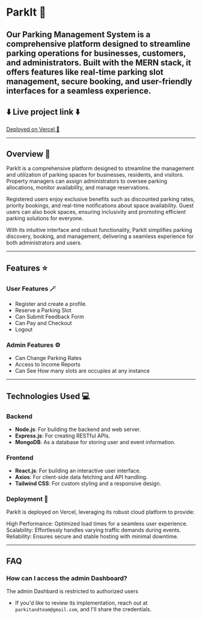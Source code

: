 # ParkIt 🎉
Our Parking Management System is a comprehensive platform designed to streamline parking operations for businesses, customers, and administrators. Built with the MERN stack, it offers features like real-time parking slot management, secure booking, and user-friendly interfaces for a seamless experience.
---

## ⬇️ Live project link ⬇️  
[Deployed on Vercel 🔗](https://parkit-olive.vercel.app/ )  

---

## Overview 📑  
ParkIt is a comprehensive platform designed to streamline the management and utilization of parking spaces for businesses, residents, and visitors. Property managers can assign administrators to oversee parking allocations, monitor availability, and manage reservations.

Registered users enjoy exclusive benefits such as discounted parking rates, priority bookings, and real-time notifications about space availability. Guest users can also book spaces, ensuring inclusivity and promoting efficient parking solutions for everyone.

With its intuitive interface and robust functionality, ParkIt simplifies parking discovery, booking, and management, delivering a seamless experience for both administrators and users.

---

## Features ⭐  

### User Features 🪄  
- Register and create a profile.  
- Reserve a Parking Slot
- Can Submit Feedback Form
- Can Pay and Checkout
- Logout

### Admin Features ⚙️  
- Can Change Parking Rates
- Access to Income Reports
- Can See How many slots are occupies at any instance 

---

## Technologies Used 💻  

### Backend  
- **Node.js**: For building the backend and web server.  
- **Express.js**: For creating RESTful APIs.  
- **MongoDB**: As a database for storing user and event information.  

### Frontend  
- **React.js**: For building an interactive user interface.  
- **Axios**: For client-side data fetching and API handling.  
- **Tailwind CSS**: For custom styling and a responsive design.  

### Deployment 🚀  

ParkIt is deployed on Vercel, leveraging its robust cloud platform to provide:

High Performance: Optimized load times for a seamless user experience.
Scalability: Effortlessly handles varying traffic demands during events.
Reliability: Ensures secure and stable hosting with minimal downtime.

---

## FAQ  
### How can I access the admin Dashboard?  
The admin Dashbard is restricted to authorized users
-  If you'd like to review its implementation, reach out at `parkitandteam@gmail.com`, and I'll share the credentials.  
